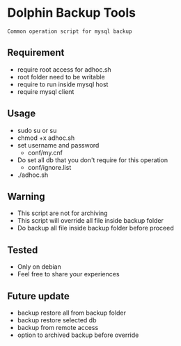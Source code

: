 # Dolphin Backup Tools
    Common operation script for mysql backup
## Requirement
   * require root access for adhoc.sh 
   * root folder need to be writable 
   * require to run inside mysql host
   * require mysql client

## Usage
   * sudo su or su
   * chmod +x adhoc.sh
   * set username and password
       * conf/my.cnf 
   * Do set all db that you don't require for this operation
       * conf/ignore.list
   * ./adhoc.sh

## Warning
   * This script are not for archiving
   * This script will override all file inside backup folder
   * Do backup all file inside backup folder before proceed

## Tested
   * Only on debian
   * Feel free to share your experiences
   
## Future update 
   * backup restore all from backup folder
   * backup restore selected db
   * backup from remote access
   * option to archived backup before override
